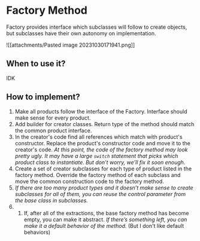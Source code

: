 # Factory Method

Factory provides interface which subclasses will follow to create objects, but subclasses have their own autonomy on implementation.

![[attachments/Pasted image 20231030171941.png]]

## When to use it?
IDK

## How to implement?
1. Make all products follow the interface of the Factory. Interface should make sense for every product.
2. Add builder for creator classes. Return type of the method should match the common product interface.
3. In the creator's code find all references which match with product's constructor. Replace the product's constructor code and move it to the creator's code.
*At this point, the code of the factory method may look pretty ugly. It may have a large `switch` statement that picks which product class to instantiate. But don’t worry, we’ll fix it soon enough.*
4. Create a set of creator subclasses for each type of product listed in the factory method. Override the factory method of each subclass and move the common construction code to the factory method.
5. *If there are too many product types and it doesn’t make sense to create subclasses for all of them, you can reuse the control parameter from the base class in subclasses.*
6. 1. If, after all of the extractions, the base factory method has become empty, you can make it abstract. *If there’s something left, you can make it a default behavior of the method.* (But I don't like default behaviors)